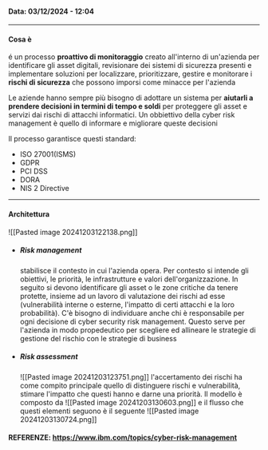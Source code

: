 #### Data: 03/12/2024 - 12:04


---
#### Cosa è

é un processo **proattivo di monitoraggio** creato all'interno di un'azienda per identificare gli asset digitali, revisionare dei sistemi di sicurezza presenti e implementare soluzioni per localizzare, prioritizzare, gestire e  monitorare  i **rischi di sicurezza**  che possono imporsi come minacce per l'azienda

Le aziende hanno sempre più bisogno di adottare un sistema per **aiutarli a prendere decisioni in termini di tempo e soldi** per proteggere gli asset e servizi dai rischi di attacchi informatici. Un obbiettivo della cyber risk management è quello di informare e migliorare queste decisioni

 Il processo garantisce questi standard:
- ISO 27001(ISMS)
- GDPR
- PCI DSS
- DORA
- NIS 2 Directive

---
#### Architettura

![[Pasted image 20241203122138.png]]

- ##### Risk management
	stabilisce il contesto in cui l'azienda opera. Per contesto si intende gli obiettivi, le priorità, le infrastrutture e valori dell'organizzazione. In seguito si devono identificare gli asset o le zone critiche da tenere protette, insieme ad un lavoro di valutazione dei rischi ad esse (vulnerabilità interne o esterne, l'impatto di certi attacchi e la loro probabilità). C'è bisogno di individuare anche chi è responsabile per ogni decisione di cyber security risk management.
	Questo serve per l'azienda in modo propedeutico per scegliere ed allineare le strategie di gestione del rischio con le strategie di business
- ##### Risk assessment
	![[Pasted image 20241203123751.png]]
	l'accertamento dei rischi ha come compito principale quello di distinguere rischi e vulnerabilità, stimare l'impatto che questi hanno e darne una priorità.
	Il modello è composto da
	![[Pasted image 20241203130603.png]]
	e il flusso che questi elementi seguono è il seguente
	![[Pasted image 20241203130724.png]]
#### REFERENZE: https://www.ibm.com/topics/cyber-risk-management
